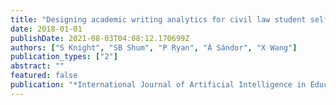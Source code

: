 ```yaml
---
title: "Designing academic writing analytics for civil law student self-assessment"
date: 2018-01-01
publishDate: 2021-08-03T04:08:12.170699Z
authors: ["S Knight", "SB Shum", "P Ryan", "Á Sándor", "X Wang"]
publication_types: ["2"]
abstract: ""
featured: false
publication: "*International Journal of Artificial Intelligence in Education*"
---
```


